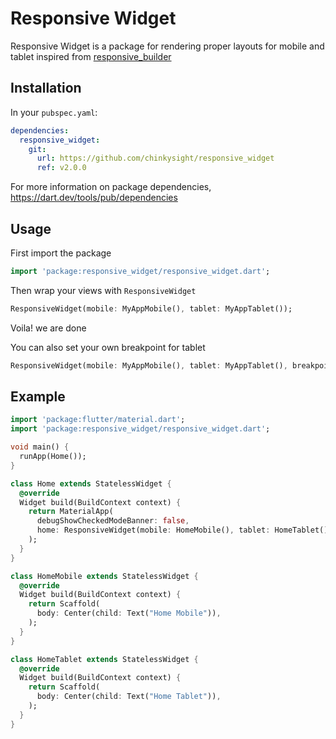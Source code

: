 # Responsive Widget

Responsive Widget is a package for rendering proper layouts for mobile and tablet inspired from [responsive_builder](https://pub.dev/packages/responsive_builder)

## Installation

In your `pubspec.yaml`:

```yaml
dependencies:
  responsive_widget:
    git:
      url: https://github.com/chinkysight/responsive_widget
      ref: v2.0.0
```

For more information on package dependencies, <https://dart.dev/tools/pub/dependencies>

## Usage

First import the package

```dart
import 'package:responsive_widget/responsive_widget.dart';
```

Then wrap your views with `ResponsiveWidget`

```dart
ResponsiveWidget(mobile: MyAppMobile(), tablet: MyAppTablet());
```

Voila! we are done

You can also set your own breakpoint for tablet

```dart
ResponsiveWidget(mobile: MyAppMobile(), tablet: MyAppTablet(), breakpointForTablet: 750.0);
```

## Example

```dart
import 'package:flutter/material.dart';
import 'package:responsive_widget/responsive_widget.dart';

void main() {
  runApp(Home());
}

class Home extends StatelessWidget {
  @override
  Widget build(BuildContext context) {
    return MaterialApp(
      debugShowCheckedModeBanner: false,
      home: ResponsiveWidget(mobile: HomeMobile(), tablet: HomeTablet()),
    );
  }
}

class HomeMobile extends StatelessWidget {
  @override
  Widget build(BuildContext context) {
    return Scaffold(
      body: Center(child: Text("Home Mobile")),
    );
  }
}

class HomeTablet extends StatelessWidget {
  @override
  Widget build(BuildContext context) {
    return Scaffold(
      body: Center(child: Text("Home Tablet")),
    );
  }
}
```
